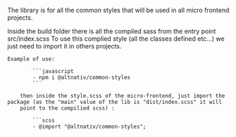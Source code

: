 The library is for all the common styles that will be used in all micro frontend projects.

Inside the build folder there is all the compiled sass from the entry point src/index.scss
To use this complied style (all the classes defined etc...) we just need to import it in others projects.

    Example of use:

            ```javascript
            - npm i @altnativ/common-styles
            ```

        then inside the style.scss of the micro-frontend, just import the package (as the "main" value of the lib is "dist/index.scss" it will
        point to the compilied scss) :

            ```scss
            - @import "@altnativ/common-styles";
